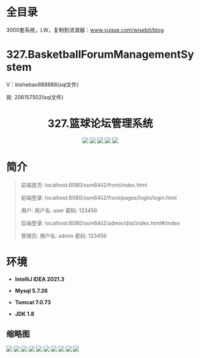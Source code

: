 # 全目录

3000套系统，LW，复制到流浪器：www.yuque.com/wisebit/blog

# 327.BasketballForumManagementSystem

<p>V：bishebao888888(sql文件)</p>
<p>抠: 206157502(sql文件)</p>

<p><h1 align="center">327.篮球论坛管理系统</h1></p>


<p align="center">
	<img src="https://img.shields.io/badge/jdk-1.8-orange.svg"/>
    <img src="https://img.shields.io/badge/spring-5.x-lightgrey.svg"/>
    <img src="https://img.shields.io/badge/springmvc-3.x-blue.svg"/>
    <img src="https://img.shields.io/badge/mybatis-5.x-yellow.svg"/>
    <img src="https://img.shields.io/badge/vue-3.x-blue.svg"/>
</p>

# 简介
>前端首页: localhost:8080/ssm64ii2/front/index.html
>
>前端登录: localhost:8080/ssm64ii2/front/pages/login/login.html
>
>用户: 用户名: user 密码: 123456
>
>后端登录: localhost:8080/ssm64ii2/admin/dist/index.html#/index
>
>管理员: 用户名: admin 密码: 123456

# 环境

- <b>IntelliJ IDEA 2021.3</b>

- <b>Mysql 5.7.26</b>

- <b>Tomcat 7.0.73</b>

- <b>JDK 1.8</b>




## 缩略图

![](https://bitwise.oss-cn-heyuan.aliyuncs.com/2024/9/10/cc6f00d9-3850-4b21-96d2-8bcce132d0f6.png)
![](https://bitwise.oss-cn-heyuan.aliyuncs.com/2024/9/10/4a5c21f8-d2b0-4ae7-a2ce-137a8caefb5b.png)
![](https://bitwise.oss-cn-heyuan.aliyuncs.com/2024/9/10/5fb8ae72-93f5-4386-a708-36767bfb6ca8.png)
![](https://bitwise.oss-cn-heyuan.aliyuncs.com/2024/9/10/cc34d4a7-21e3-457b-aede-11e3ff21baec.png)
![](https://bitwise.oss-cn-heyuan.aliyuncs.com/2024/9/10/ed4b0269-715c-4060-a6d4-70b762c34c82.png)
![](https://bitwise.oss-cn-heyuan.aliyuncs.com/2024/9/10/317d8a9d-fa0a-4fc8-ac4a-8061cf3fcdd8.png)
![](https://bitwise.oss-cn-heyuan.aliyuncs.com/2024/9/10/4f6ef43f-b857-4278-95db-cd16ba9a61bb.png)
![](https://bitwise.oss-cn-heyuan.aliyuncs.com/2024/9/10/c7047360-92d1-4f12-a08f-cc3574002351.png)
![](https://bitwise.oss-cn-heyuan.aliyuncs.com/2024/9/10/f1b6a479-fac1-44ee-a231-f22db96d47e6.png)
![](https://bitwise.oss-cn-heyuan.aliyuncs.com/2024/9/10/378b58be-840c-430a-a152-9861a2444552.png)



